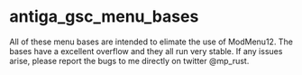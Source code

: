 # antiga_gsc_menu_bases

All of these menu bases are intended to elimate the use of ModMenu12. The bases have a excellent overflow and they all run very stable. If any issues arise, please report the bugs to me directly on twitter @mp_rust.